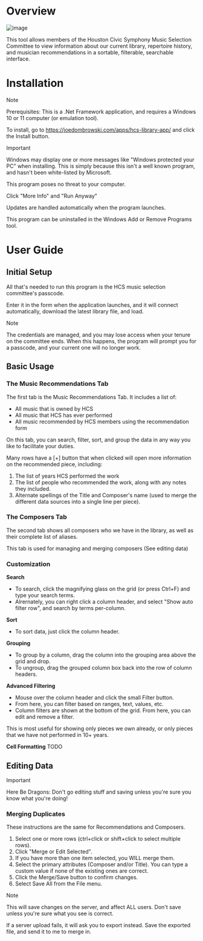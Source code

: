 # Overview
![image](https://github.com/clarinetJWD/HCS-Library-Tool/assets/71787034/bff88dfc-4de8-4bfd-8c20-ee194342f1be)

This tool allows members of the Houston Civic Symphony Music Selection Committee to view information about our current library, repertoire history, and musician recommendations in a sortable, filterable, searchable interface.

# Installation
> [!NOTE]
> Prerequisites: This is a .Net Framework application, and requires a Windows 10 or 11 computer (or emulation tool).

To install, go to https://joedombrowski.com/apps/hcs-library-app/ and click the Install button.

> [!IMPORTANT]
> Windows may display one or more messages like "Windows protected your PC" when installing. This is simply because this isn't a well known program, and hasn't been white-listed by Microsoft.
>
> This program poses no threat to your computer.
>
> Click "More Info" and "Run Anyway"

Updates are handled automatically when the program launches.

This program can be uninstalled in the Windows Add or Remove Programs tool.

# User Guide
## Initial Setup

All that's needed to run this program is the HCS music selection committee's passcode. 

Enter it in the form when the application launches, and it will connect automatically, download the latest library file, and load.

> [!NOTE]
> The credentials are managed, and you may lose access when your tenure on the committee ends. When this happens, the program will prompt you for a passcode, and your current one will no longer work.

## Basic Usage

### The Music Recommendations Tab
The first tab is the Music Recommendations Tab. It includes a list of:
- All music that is owned by HCS
- All music that HCS has ever performed
- All music recommended by HCS members using the recommendation form

On this tab, you can search, filter, sort, and group the data in any way you like to facilitate your duties.

Many rows have a [+] button that when clicked will open more information on the recommended piece, including:
1. The list of years HCS performed the work
2. The list of people who recommended the work, along with any notes they included.
3. Alternate spellings of the Title and Composer's name (used to merge the different data sources into a single line per piece).

### The Composers Tab
The second tab shows all composers who we have in the library, as well as their complete list of aliases.

This tab is used for managing and merging composers (See editing data)

### Customization
**Search**
* To search, click the magnifying glass on the grid (or press Ctrl+F) and type your search terms.
* Alrernately, you can right click a column header, and select "Show auto filter row", and search by terms per-column.

**Sort**
* To sort data, just click the column header.

**Grouping**
* To group by a column, drag the column into the grouping area above the grid and drop.
* To ungroup, drag the grouped column box back into the row of column headers.

**Advanced Filtering**
* Mouse over the column header and click the small Filter button.
* From here, you can filter based on ranges, text, values, etc.
* Column filters are shown at the bottom of the grid. From here, you can edit and remove a filter.

This is most useful for showing only pieces we own already, or only pieces that we have not performed in 10+ years.

**Cell Formatting**
TODO

## Editing Data
> [!IMPORTANT]
> Here Be Dragons: Don't go editing stuff and saving unless you're sure you know what you're doing!

### Merging Duplicates
These instructions are the same for Recommendations and Composers.
1. Select one or more rows (ctrl+click or shift+click to select multiple rows).
2. Click "Merge or Edit Selected".
3. If you have more than one item selected, you WILL merge them.
4. Select the primary attributes (Composer and/or Title). You can type a custom value if none of the existing ones are correct.
5. Click the Merge/Save button to confirm changes.
6. Select Save All from the File menu.
> [!NOTE]
> This will save changes on the server, and affect ALL users. Don't save unless you're sure what you see is correct.
>
> If a server upload fails, it will ask you to export instead. Save the exported file, and send it to me to merge in.

